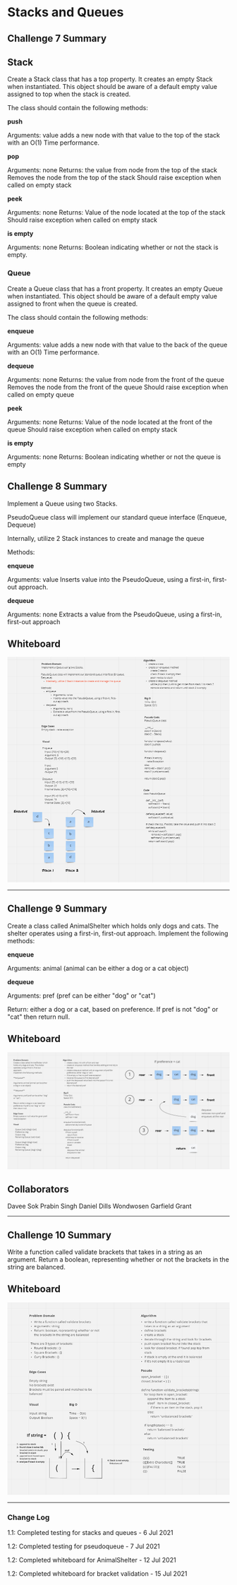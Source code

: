 # Stacks and Queues

## Challenge 7 Summary

## Stack

Create a Stack class that has a top property. It creates an empty Stack when instantiated.
This object should be aware of a default empty value assigned to top when the stack is created.

The class should contain the following methods:

**push**

Arguments: value
adds a new node with that value to the top of the stack with an O(1) Time performance.

**pop**

Arguments: none
Returns: the value from node from the top of the stack
Removes the node from the top of the stack
Should raise exception when called on empty stack

**peek**

Arguments: none
Returns: Value of the node located at the top of the stack
Should raise exception when called on empty stack

**is empty**

Arguments: none
Returns: Boolean indicating whether or not the stack is empty.

### Queue

Create a Queue class that has a front property. It creates an empty Queue when instantiated.
This object should be aware of a default empty value assigned to front when the queue is created.

The class should contain the following methods:

**enqueue**

Arguments: value
adds a new node with that value to the back of the queue with an O(1) Time performance.

**dequeue**

Arguments: none
Returns: the value from node from the front of the queue
Removes the node from the front of the queue
Should raise exception when called on empty queue

**peek**

Arguments: none
Returns: Value of the node located at the front of the queue
Should raise exception when called on empty stack

**is empty**

Arguments: none
Returns: Boolean indicating whether or not the queue is empty


## Challenge 8 Summary

Implement a Queue using two Stacks.

PseudoQueue class will implement our standard queue interface (Enqueue, Dequeue)

Internally, utilize 2 Stack instances to create and manage the queue

Methods:

**enqueue**

Arguments: value
Inserts value into the PseudoQueue, using a first-in, first-out approach.

**dequeue**

Arguments: none
Extracts a value from the PseudoQueue, using a first-in, first-out approach

## Whiteboard

![](stack-queue-pseudo.PNG)

---

## Challenge 9 Summary

Create a class called AnimalShelter which holds only dogs and cats. The shelter operates using a first-in, first-out approach.
Implement the following methods:

**enqueue**

Arguments: animal (animal can be either a dog or a cat object)

**dequeue**

Arguments: pref (pref can be either "dog" or "cat")

Return: either a dog or a cat, based on preference. If pref is not "dog" or "cat" then return null.

## Whiteboard

![](stack-queue-animal-shelter.PNG)

## Collaborators

Davee Sok
Prabin Singh
Daniel Dills
Wondwosen
Garfield Grant

---

## Challenge 10 Summary

Write a function called validate brackets that takes in a string as an argument. Return a boolean, representing whether or not the brackets in the string are balanced.

## Whiteboard

![](stack-queue-brackets.PNG)

---

### Change Log

1.1: Completed testing for stacks and queues - 6 Jul 2021

1.2: Completed testing for pseudoqueue - 7 Jul 2021

1.2: Completed whiteboard for AnimalShelter - 12 Jul 2021

1.2: Completed whiteboard for bracket validation - 15 Jul 2021

